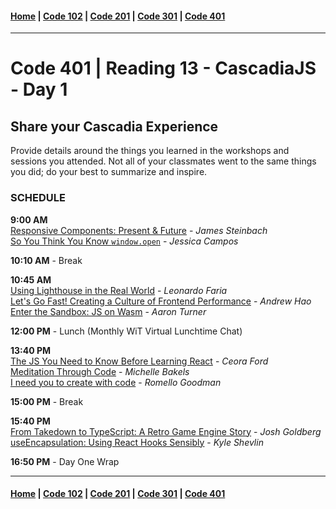 #### [Home](../README.md) | [Code 102](../102main.md) | [Code 201](../201main.md) | [Code 301](../301main.md) | [Code 401](../401main.md)

---

# Code 401 | Reading 13 - CascadiaJS - Day 1

## **Share your Cascadia Experience**

Provide details around the things you learned in the workshops and sessions you attended. Not all of your classmates went to the same things you did; do your best to summarize and inspire.

### **SCHEDULE**

**9:00 AM**\
[Responsive Components: Present & Future](https://2021.cascadiajs.com/speakers/james-steinbach) - _James Steinbach_\
[So You Think You Know `window.open`](https://2021.cascadiajs.com/speakers/jessica-campos) - _Jessica Campos_

**10:10 AM** - Break

**10:45 AM**\
[Using Lighthouse in the Real World](https://2021.cascadiajs.com/speakers/leonardo-faria) - _Leonardo Faria_\
[Let's Go Fast! Creating a Culture of Frontend Performance](https://2021.cascadiajs.com/speakers/andrew-hao) - _Andrew Hao_\
[Enter the Sandbox: JS on Wasm](https://2021.cascadiajs.com/speakers/aaron-turner) - _Aaron Turner_

**12:00 PM** - Lunch (Monthly WiT Virtual Lunchtime Chat)

**13:40 PM**\
[The JS You Need to Know Before Learning React](https://2021.cascadiajs.com/speakers/ceora-ford) - _Ceora Ford_\
[Meditation Through Code](https://2021.cascadiajs.com/speakers/michelle-bakels) - _Michelle Bakels_\
[I need you to create with code](https://2021.cascadiajs.com/speakers/romello-goodman) - _Romello Goodman_

**15:00 PM** - Break

**15:40 PM**\
[From Takedown to TypeScript: A Retro Game Engine Story](https://2021.cascadiajs.com/speakers/josh-goldberg) - _Josh Goldberg_\
[useEncapsulation: Using React Hooks Sensibly](https://2021.cascadiajs.com/speakers/kyle-shevlin) - _Kyle Shevlin_

**16:50 PM** - Day One Wrap

---

#### [Home](../README.md) | [Code 102](../102main.md) | [Code 201](../201main.md) | [Code 301](../301main.md) | [Code 401](../401main.md)
